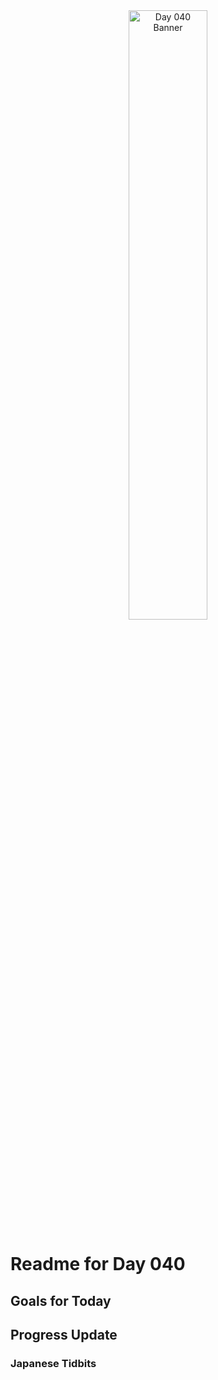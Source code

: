 <div align="center">
 <img src="../../Images/image_040.jpg" alt="Day 040 Banner" width="50%">
</div>

# Readme for Day 040

## Goals for Today

## Progress Update

### Japanese Tidbits

